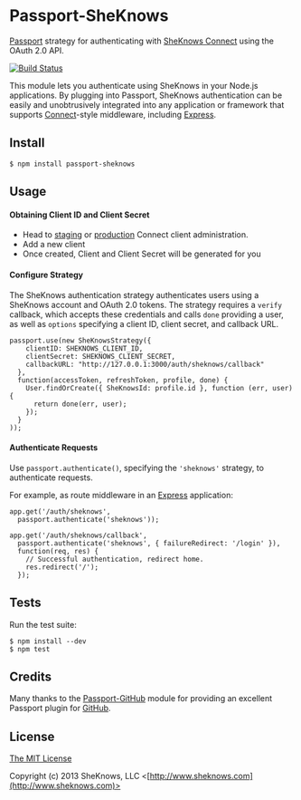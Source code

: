 # Passport-SheKnows

[Passport](http://passportjs.org/) strategy for authenticating with
[SheKnows Connect](https://connect.sheknows.com/) using the OAuth 2.0 API.

[![Build Status](http://drone.sheknows.com:8000/api/badges/sheknows/passport-sheknows/status.svg)](http://drone.sheknows.com:8000/sheknows/passport-sheknows)

This module lets you authenticate using SheKnows in your Node.js applications.
By plugging into Passport, SheKnows authentication can be easily and
unobtrusively integrated into any application or framework that supports
[Connect](http://www.senchalabs.org/connect/)-style middleware, including
[Express](http://expressjs.com/).

## Install

    $ npm install passport-sheknows

## Usage

#### Obtaining Client ID and Client Secret

- Head to [staging](http://staging-connect.sheknows.com/administration/clients/) or [production](http://connect.sheknows.com/administration/clients/) Connect client administration.
- Add a new client
- Once created, Client and Client Secret will be generated for you

#### Configure Strategy

The SheKnows authentication strategy authenticates users using a SheKnows account
and OAuth 2.0 tokens.  The strategy requires a `verify` callback, which accepts
these credentials and calls `done` providing a user, as well as `options`
specifying a client ID, client secret, and callback URL.

    passport.use(new SheKnowsStrategy({
        clientID: SHEKNOWS_CLIENT_ID,
        clientSecret: SHEKNOWS_CLIENT_SECRET,
        callbackURL: "http://127.0.0.1:3000/auth/sheknows/callback"
      },
      function(accessToken, refreshToken, profile, done) {
        User.findOrCreate({ SheKnowsId: profile.id }, function (err, user) {
          return done(err, user);
        });
      }
    ));

#### Authenticate Requests

Use `passport.authenticate()`, specifying the `'sheknows'` strategy, to
authenticate requests.

For example, as route middleware in an [Express](http://expressjs.com/)
application:

    app.get('/auth/sheknows',
      passport.authenticate('sheknows'));

    app.get('/auth/sheknows/callback',
      passport.authenticate('sheknows', { failureRedirect: '/login' }),
      function(req, res) {
        // Successful authentication, redirect home.
        res.redirect('/');
      });

## Tests

Run the test suite:
```
$ npm install --dev
$ npm test
```


## Credits

Many thanks to the [Passport-GitHub](https://github.com/jaredhanson/passport-github) module
for providing an excellent Passport plugin for [GitHub](https://github.com).

## License

[The MIT License](http://sheknows.mit-license.org/)

Copyright (c) 2013 SheKnows, LLC <[http://www.sheknows.com](http://www.sheknows.com)>

